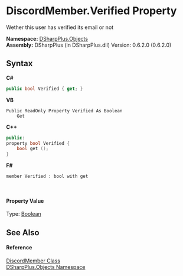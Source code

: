 # DiscordMember.Verified Property 
 

Wether this user has verified its email or not

**Namespace:**&nbsp;<a href="b70db947-75ff-488f-5245-350c6ca1e522">DSharpPlus.Objects</a><br />**Assembly:**&nbsp;DSharpPlus (in DSharpPlus.dll) Version: 0.6.2.0 (0.6.2.0)

## Syntax

**C#**<br />
``` C#
public bool Verified { get; }
```

**VB**<br />
``` VB
Public ReadOnly Property Verified As Boolean
	Get
```

**C++**<br />
``` C++
public:
property bool Verified {
	bool get ();
}
```

**F#**<br />
``` F#
member Verified : bool with get

```

<br />

#### Property Value
Type: <a href="http://msdn2.microsoft.com/en-us/library/a28wyd50" target="_blank">Boolean</a>

## See Also


#### Reference
<a href="5cf74e63-4004-3836-5a0d-910485913b65">DiscordMember Class</a><br /><a href="b70db947-75ff-488f-5245-350c6ca1e522">DSharpPlus.Objects Namespace</a><br />